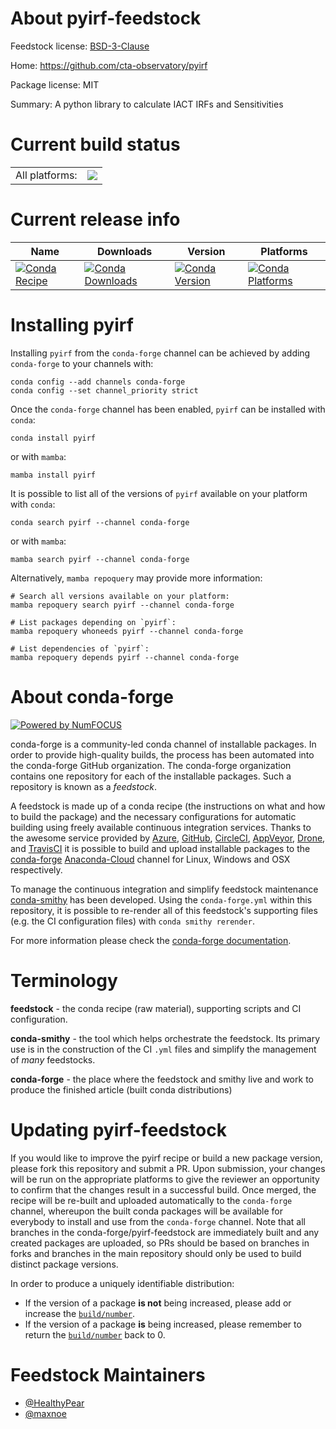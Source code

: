 About pyirf-feedstock
=====================

Feedstock license: [BSD-3-Clause](https://github.com/conda-forge/pyirf-feedstock/blob/main/LICENSE.txt)

Home: https://github.com/cta-observatory/pyirf

Package license: MIT

Summary: A python library to calculate IACT IRFs and Sensitivities

Current build status
====================


<table><tr><td>All platforms:</td>
    <td>
      <a href="https://dev.azure.com/conda-forge/feedstock-builds/_build/latest?definitionId=18540&branchName=main">
        <img src="https://dev.azure.com/conda-forge/feedstock-builds/_apis/build/status/pyirf-feedstock?branchName=main">
      </a>
    </td>
  </tr>
</table>

Current release info
====================

| Name | Downloads | Version | Platforms |
| --- | --- | --- | --- |
| [![Conda Recipe](https://img.shields.io/badge/recipe-pyirf-green.svg)](https://anaconda.org/conda-forge/pyirf) | [![Conda Downloads](https://img.shields.io/conda/dn/conda-forge/pyirf.svg)](https://anaconda.org/conda-forge/pyirf) | [![Conda Version](https://img.shields.io/conda/vn/conda-forge/pyirf.svg)](https://anaconda.org/conda-forge/pyirf) | [![Conda Platforms](https://img.shields.io/conda/pn/conda-forge/pyirf.svg)](https://anaconda.org/conda-forge/pyirf) |

Installing pyirf
================

Installing `pyirf` from the `conda-forge` channel can be achieved by adding `conda-forge` to your channels with:

```
conda config --add channels conda-forge
conda config --set channel_priority strict
```

Once the `conda-forge` channel has been enabled, `pyirf` can be installed with `conda`:

```
conda install pyirf
```

or with `mamba`:

```
mamba install pyirf
```

It is possible to list all of the versions of `pyirf` available on your platform with `conda`:

```
conda search pyirf --channel conda-forge
```

or with `mamba`:

```
mamba search pyirf --channel conda-forge
```

Alternatively, `mamba repoquery` may provide more information:

```
# Search all versions available on your platform:
mamba repoquery search pyirf --channel conda-forge

# List packages depending on `pyirf`:
mamba repoquery whoneeds pyirf --channel conda-forge

# List dependencies of `pyirf`:
mamba repoquery depends pyirf --channel conda-forge
```


About conda-forge
=================

[![Powered by
NumFOCUS](https://img.shields.io/badge/powered%20by-NumFOCUS-orange.svg?style=flat&colorA=E1523D&colorB=007D8A)](https://numfocus.org)

conda-forge is a community-led conda channel of installable packages.
In order to provide high-quality builds, the process has been automated into the
conda-forge GitHub organization. The conda-forge organization contains one repository
for each of the installable packages. Such a repository is known as a *feedstock*.

A feedstock is made up of a conda recipe (the instructions on what and how to build
the package) and the necessary configurations for automatic building using freely
available continuous integration services. Thanks to the awesome service provided by
[Azure](https://azure.microsoft.com/en-us/services/devops/), [GitHub](https://github.com/),
[CircleCI](https://circleci.com/), [AppVeyor](https://www.appveyor.com/),
[Drone](https://cloud.drone.io/welcome), and [TravisCI](https://travis-ci.com/)
it is possible to build and upload installable packages to the
[conda-forge](https://anaconda.org/conda-forge) [Anaconda-Cloud](https://anaconda.org/)
channel for Linux, Windows and OSX respectively.

To manage the continuous integration and simplify feedstock maintenance
[conda-smithy](https://github.com/conda-forge/conda-smithy) has been developed.
Using the ``conda-forge.yml`` within this repository, it is possible to re-render all of
this feedstock's supporting files (e.g. the CI configuration files) with ``conda smithy rerender``.

For more information please check the [conda-forge documentation](https://conda-forge.org/docs/).

Terminology
===========

**feedstock** - the conda recipe (raw material), supporting scripts and CI configuration.

**conda-smithy** - the tool which helps orchestrate the feedstock.
                   Its primary use is in the construction of the CI ``.yml`` files
                   and simplify the management of *many* feedstocks.

**conda-forge** - the place where the feedstock and smithy live and work to
                  produce the finished article (built conda distributions)


Updating pyirf-feedstock
========================

If you would like to improve the pyirf recipe or build a new
package version, please fork this repository and submit a PR. Upon submission,
your changes will be run on the appropriate platforms to give the reviewer an
opportunity to confirm that the changes result in a successful build. Once
merged, the recipe will be re-built and uploaded automatically to the
`conda-forge` channel, whereupon the built conda packages will be available for
everybody to install and use from the `conda-forge` channel.
Note that all branches in the conda-forge/pyirf-feedstock are
immediately built and any created packages are uploaded, so PRs should be based
on branches in forks and branches in the main repository should only be used to
build distinct package versions.

In order to produce a uniquely identifiable distribution:
 * If the version of a package **is not** being increased, please add or increase
   the [``build/number``](https://docs.conda.io/projects/conda-build/en/latest/resources/define-metadata.html#build-number-and-string).
 * If the version of a package **is** being increased, please remember to return
   the [``build/number``](https://docs.conda.io/projects/conda-build/en/latest/resources/define-metadata.html#build-number-and-string)
   back to 0.

Feedstock Maintainers
=====================

* [@HealthyPear](https://github.com/HealthyPear/)
* [@maxnoe](https://github.com/maxnoe/)

